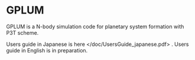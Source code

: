 # GPLUM
GPLUM is a N-body simulation code for planetary system formation with P3T scheme.

Users guide in Japanese is here </doc/UsersGuide_japanese.pdf> .
Users guide in English is in preparation.
